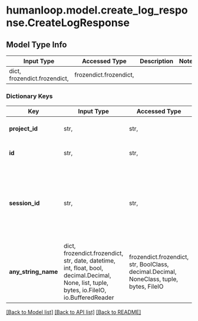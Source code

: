 # humanloop.model.create_log_response.CreateLogResponse

## Model Type Info
Input Type | Accessed Type | Description | Notes
------------ | ------------- | ------------- | -------------
dict, frozendict.frozendict,  | frozendict.frozendict,  |  | 

### Dictionary Keys
Key | Input Type | Accessed Type | Description | Notes
------------ | ------------- | ------------- | ------------- | -------------
**project_id** | str,  | str,  | String ID of project the datapoint belongs to. Starts with &#x60;pr_&#x60;. | 
**id** | str,  | str,  | String ID of logged datapoint. Starts with &#x60;data_&#x60;. | 
**session_id** | str,  | str,  | String ID of session the datapoint belongs to. Populated only if the datapoint was logged with &#x60;session_id&#x60; or &#x60;session_reference_id&#x60;, and is &#x60;None&#x60; otherwise. Starts with &#x60;sesh_&#x60;. | [optional] 
**any_string_name** | dict, frozendict.frozendict, str, date, datetime, int, float, bool, decimal.Decimal, None, list, tuple, bytes, io.FileIO, io.BufferedReader | frozendict.frozendict, str, BoolClass, decimal.Decimal, NoneClass, tuple, bytes, FileIO | any string name can be used but the value must be the correct type | [optional]

[[Back to Model list]](../../README.md#documentation-for-models) [[Back to API list]](../../README.md#documentation-for-api-endpoints) [[Back to README]](../../README.md)

